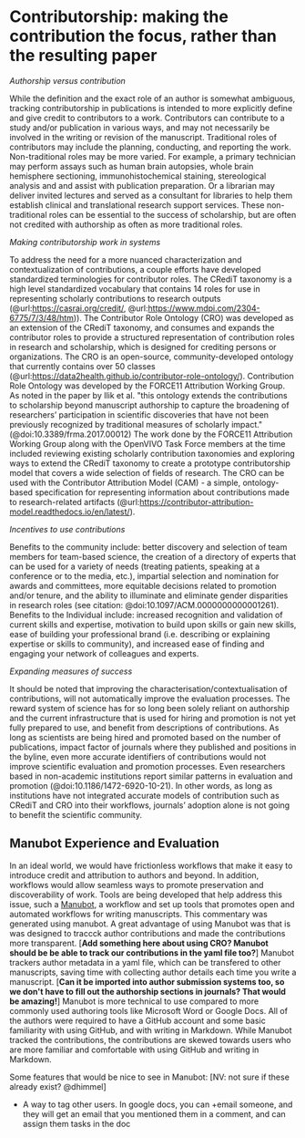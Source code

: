 # Contributorship: making the contribution the focus, rather than the resulting paper

_Authorship versus contribution_

While the definition and the exact role of an author is somewhat ambiguous, tracking contributorship in publications is intended to more explicitly define and give credit to contributors to a work. Contributors can contribute to a study and/or publication in various ways, and may not necessarily be involved in the writing or revision of the manuscript. Traditional roles of contributors may include the planning, conducting, and reporting the work. Non-traditional roles may be more varied. For example, a primary technician may perform assays such as  human brain autopsies, whole brain hemisphere sectioning, immunohistochemical staining, stereological analysis and and assist with publication preparation. Or a librarian may deliver invited lectures and served as a consultant for libraries to help them establish clinical and translational research support services. These non-traditional roles can be essential to the success of scholarship, but are often not credited with authorship as often as more traditional roles.

_Making contributorship work in systems_

To address the need for a more nuanced characterization and contextualization of contributions,
a couple efforts have developed standardized terminologies for contributor roles.
The CRediT taxonomy is a high level standardized vocabulary that contains 14 roles for use in representing scholarly contributions to research outputs (@url:https://casrai.org/credit/, @url:https://www.mdpi.com/2304-6775/7/3/48/htm)).
The Contributor Role Ontology (CRO) was developed as an extension of the CRediT taxonomy, and consumes and expands the contributor roles to provide a structured representation of contribution roles in research and scholarship, which is designed for crediting persons or organizations.
The CRO is an open-source, community-developed ontology that currently contains over 50 classes (@url:https://data2health.github.io/contributor-role-ontology/).
Contribution Role Ontology was developed by the FORCE11 Attribution Working Group.
As noted in the paper by Ilik et al. "this ontology extends the contributions to scholarship beyond manuscript authorship to capture the broadening of researchers’ participation in scientific discoveries that have not been previously recognized by traditional measures of scholarly impact." (@doi:10.3389/frma.2017.00012) The work done by the FORCE11 Attribution Working Group along with the OpenVIVO Task Force members at the time included reviewing existing scholarly contribution taxonomies and exploring ways to extend the CRediT taxonomy to create a prototype contributorship model that covers a wide selection of fields of research.
The CRO can be used with the Contributor Attribution Model (CAM) - a simple, ontology-based specification for representing information about contributions made to research-related artifacts (@url:https://contributor-attribution-model.readthedocs.io/en/latest/).

_Incentives to use contributions_

Benefits to the community include: better discovery and selection of team members for team-based science, the creation of a directory of experts that can be used for a variety of needs (treating patients, speaking at a conference or to the media, etc.), impartial selection and nomination for awards and committees, more equitable decisions related to promotion and/or tenure, and the ability to illuminate and eliminate gender disparities in research roles (see citation: @doi:10.1097/ACM.0000000000001261). Benefits to the Individual include: increased recognition and validation of current skills and expertise, motivation to build upon skills or gain new skills, ease of building your professional brand (i.e. describing or explaining expertise or skills to community), and increased ease of finding and engaging your network of colleagues and experts.

_Expanding measures of success_

It should be noted that improving the characterisation/contextualisation of contributions, will not automatically improve the evaluation processes. The reward system of science has for so long been solely reliant on authorship and the current infrastructure that is used for hiring and promotion is not yet fully prepared to use, and benefit from descriptions of contributions. As long as scientists are being hired and promoted based on the number of publications, impact factor of journals where they published and positions in the byline, even more accurate identifiers of contributions would not improve scientific evaluation and promotion processes. Even researchers based in non-academic institutions report similar patterns in evaluation and promotion (@doi:10.1186/1472-6920-10-21). In other words, as long as institutions have not integrated accurate models of contribution such as CRediT and CRO into their workflows, journals’ adoption alone is not going to benefit the scientific community.

## Manubot Experience and Evaluation

In an ideal world, we would have frictionless workflows that make it easy to introduce credit and attribution to authors and beyond. In addition, workflows would allow seamless ways to promote preservation and discoverability of work. 
Tools are being developed that help address this issue, such a [Manubot](https://manubot.org/), a workflow and set up tools that promotes open and automated workflows for writing manuscripts. This commentary was generated using manubot. 
A great advantage of using Manubot was that is was designed to traccck author contributions and made the contributions more transparent. [**Add something here about using CRO? Manubot should be be able to track our contributions in the yaml file too?**] Manubot trackers author metadata in a yaml file, which can be transfered to other manuscripts, saving time with collecting author details each time you write a manuscript. [**Can it be imported into author submission systems too, so we don't have to fill out the authorship sections in journals? That would be amazing!**]
Manubot is more technical to use compared to more commonly used authoring tools like Microsoft Word or Google Docs. All of the  authors were required to have a GitHub account and some basic familiarity with using GitHub, and with writing in Markdown. While Manubot tracked the contributions, the contributions are skewed towards users who are more familiar and comfortable with using GitHub and writing in Markdown. 

Some features that would be nice to see in Manubot: [NV: not sure if these already exist? @dhimmel]
- A way to tag other users. In google docs, you can +email someone, and they will get an email that you mentioned them in a comment, and can assign them tasks in the doc


